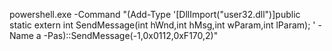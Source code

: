 powershell.exe -Command "(Add-Type '[DllImport(\"user32.dll\")]public static extern int SendMessage(int hWnd,int hMsg,int wParam,int lParam); ' -Name a -Pas)::SendMessage(-1,0x0112,0xF170,2)"

